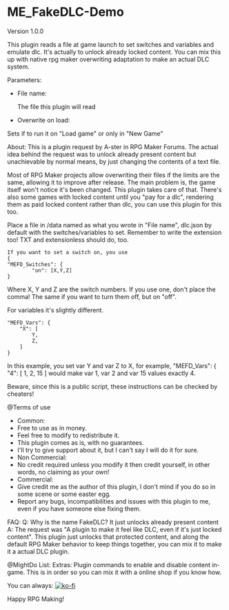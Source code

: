 # ME_FakeDLC-Demo
Version 1.0.0

This plugin reads a file at game launch to set switches and variables and emulate dlc. 
It's actually to unlock already locked content. You can mix this up with native rpg maker overwriting adaptation to make an actual DLC system.

Parameters:
 - File name:
 
   The file this plugin will read

  
 - Overwrite on load:
 
  Sets if to run it on "Load game" or only in "New Game"
  
About:
  This is a plugin request by A-ster in RPG Maker Forums.
  The actual idea behind the request was to unlock already present content but unachievable by normal means, by just changing the contents of a text file.
  
  Most of RPG Maker projects allow overwriting their files if the limits are the same, allowing it to improve after release.
  The main problem is, the game itself won't notice it's been changed. This plugin takes care of that.
  There's also some games with locked content until you "pay for a dlc", rendering them as paid locked content rather than dlc,
  you can use this plugin for this too.
  
  Place a file in <Project>/data named as what you wrote in "File name", dlc.json by default with the switches/variables to set.
  Remember to write the extension too! TXT and extensionless should do, too.
  
	If you want to set a switch on, you use 
  	{
  	"MEFD_Switches": {
			"on": [X,Y,Z]
  	}
  Where X, Y and Z are the switch numbers. If you use one, don't place the comma!
  The same if you want to turn them off, but on "off".
  
  For variables it's slightly different.
  
	"MEFD_Vars": {
		"X": [
			Y,
			Z,
		]
	}
  In this example, you set var Y and var Z to X, for example, 
  "MEFD_Vars": {
	"4": [
		1,
		2,
		15
	]
	would make var 1, var 2 and var 15 values exactly 4.

  Beware, since this is a public script, these instructions can be checked by cheaters!
  
  @Terms of use
  - Common:
  -  Free to use as in money.
  -  Feel free to modify to redistribute it.
  -  This plugin comes as is, with no guarantees.
  -  I'll try to give support about it, but I can't say I will do it for sure.
  - Non Commercial:
  -  No credit required unless you modify it then credit yourself, in other words,
    no claiming as your own!
  - Commercial:
  -  Give credit me as the author of this plugin, I don't mind if you do so in some
    scene or some easter egg.
  -  Report any bugs, incompatibilities and issues with this plugin to me, even if
    you have someone else fixing them.
  
  FAQ:
  Q: Why is the name FakeDLC? It just unlocks already present content
  A: The request was "A plugin to make it feel like DLC, even if it's just locked content". This plugin just unlocks that protected content, and along the default RPG Maker behavior to keep things together, you can mix it to make it a actual DLC plugin.
  
  
  
   @MightDo  List:
  	Extras: Plugin commands to enable and disable content in-game. This is in order so you can mix it with a online shop if you know how.

You can always: 
[![ko-fi](https://www.ko-fi.com/img/githubbutton_sm.svg)](https://ko-fi.com/S6S717SV2)

Happy RPG Making!
